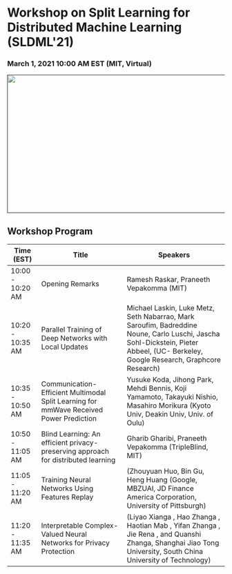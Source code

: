# Workshop on Split Learning for Distributed Machine Learning (SLDML'21) 
### March 1, 2021 10:00 AM EST (MIT, Virtual)
<p align="center"><a href=""><img src="https://splitlearning.github.io/diab1.png" height="320" width="600"></a></p>
 
## Workshop Program 
| Time (EST)            |    Title         |    Speakers         |
| ----------------    | -------------    | -------------       |
| 10:00 - 10:20 AM    | Opening Remarks  | Ramesh Raskar, Praneeth Vepakomma (MIT)  |
| 10:20 - 10:35 AM    | Parallel Training of Deep Networks with Local Updates    | Michael Laskin, Luke Metz, Seth Nabarrao, Mark Saroufim, Badreddine Noune, Carlo Luschi, Jascha Sohl-Dickstein, Pieter Abbeel, (UC- Berkeley, Google Research, Graphcore Research)
| 10:35 - 10:50 AM    | Communication-Efficient Multimodal Split Learning for mmWave Received Power Prediction | Yusuke Koda, Jihong Park, Mehdi Bennis, Koji Yamamoto, Takayuki Nishio, Masahiro Morikura (Kyoto Univ, Deakin Univ, Univ. of Oulu) 
|10:50 - 11:05 AM    | Blind Learning: An efficient privacy-preserving approach for distributed learning| Gharib Gharibi, Praneeth Vepakomma (TripleBlind, MIT) 
|11:05 - 11:20 AM    | Training Neural Networks Using Features Replay| (Zhouyuan Huo, Bin Gu, Heng Huang (Google, MBZUAI, JD Finance America Corporation, University of Pittsburgh)  
|11:20 - 11:35 AM    | Interpretable Complex-Valued Neural Networks for Privacy Protection | (Liyao Xianga , Hao Zhanga , Haotian Mab , Yifan Zhanga , Jie Rena , and Quanshi Zhanga, Shanghai Jiao Tong University, South China University of Technology) | 
